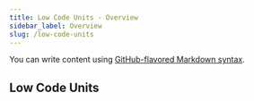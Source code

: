```yaml
---
title: Low Code Units - Overview
sidebar_label: Overview
slug: /low-code-units
---
```


You can write content using [GitHub-flavored Markdown syntax](https://github.github.com/gfm/).

## Low Code Units
